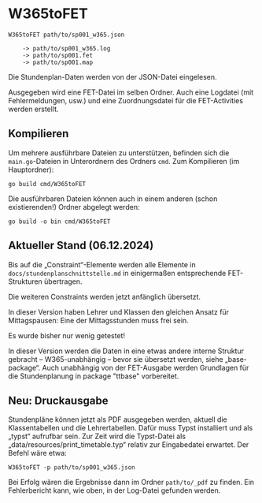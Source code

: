 # W365toFET

```
W365toFET path/to/sp001_w365.json

    -> path/to/sp001_w365.log
    -> path/to/sp001.fet
    -> path/to/sp001.map
```

Die Stundenplan-Daten werden von der JSON-Datei eingelesen.

Ausgegeben wird eine FET-Datei im selben Ordner. Auch eine Logdatei (mit Fehlermeldungen, usw.) und eine Zuordnungsdatei für die FET-Activities werden erstellt.

## Kompilieren

Um mehrere ausführbare Dateien zu unterstützen, befinden sich die ```main.go```-Dateien in Unterordnern des Ordners ```cmd```. Zum Kompilieren (im Hauptordner):

```
go build cmd/W365toFET
```

Die ausführbaren Dateien können auch in einem anderen (schon existierenden!) Ordner abgelegt werden:

```
go build -o bin cmd/W365toFET
```

## Aktueller Stand (06.12.2024)

Bis auf die „Constraint“-Elemente werden alle Elemente in `docs/stundenplanschnittstelle.md` in einigermaßen entsprechende FET-Strukturen übertragen.

Die weiteren Constraints werden jetzt anfänglich übersetzt.

In dieser Version haben Lehrer und Klassen den gleichen Ansatz für Mittagspausen: Eine der Mittagsstunden muss frei sein.

Es wurde bisher nur wenig getestet!

In dieser Version werden die Daten in eine etwas andere interne Struktur gebracht – W365-unabhängig – bevor sie übersetzt werden, siehe „base-package“. Auch unabhängig von der FET-Ausgabe werden Grundlagen für die Stundenplanung in package "ttbase" vorbereitet.

## Neu: Druckausgabe

Stundenpläne können jetzt als PDF ausgegeben werden, aktuell die Klassentabellen und die Lehrertabellen. Dafür muss Typst installiert und als „typst“ aufrufbar sein. Zur Zeit wird die Typst-Datei als „data/resources/print_timetable.typ“ relativ zur Eingabedatei erwartet. Der Befehl wäre etwa:

```W365toFET -p path/to/sp001_w365.json```

Bei Erfolg wären die Ergebnisse dann im Ordner ```path/to/_pdf``` zu finden. Ein Fehlerbericht kann, wie oben, in der Log-Datei gefunden werden.
